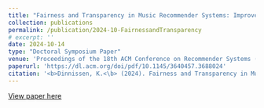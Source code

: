 ```yaml
---
title: "Fairness and Transparency in Music Recommender Systems: Improvements for Artists"
collection: publications
permalink: /publication/2024-10-FairnessandTransparency
# excerpt: ''
date: 2024-10-14
type: "Doctoral Symposium Paper"
venue: 'Proceedings of the 18th ACM Conference on Recommender Systems (RecSys `24)'
paperurl: 'https://dl.acm.org/doi/pdf/10.1145/3640457.3688024'
citation: '<b>Dinnissen, K.<\b> (2024). Fairness and Transparency in Music Recommender Systems: Improvements for Artists. In <i>Proceedings of the 18th ACM Conference on Recommender Systems (RecSys `24), October 14-18, 2024, Bari, Italy.</i> 1368-1375.'
---
```

<!-- 
Music streaming services have become one of the main sources of music consumption in the last decade, with recommender systems playing a crucial role. Since these systems partially determine which songs listeners hear, they significantly influence the artists behind the music. However, when assessing the performance and fairness of music recommender systems, the perspectives of artists and others working in the music industry are often overlooked. Additionally, artists express a desire for greater transparency regarding why certain songs are recommended while others are not. This research project adopts a multi-stakeholder approach to close the gap between music recommender systems and the artists whose music they recommend. First, we gather insights from artists and music industry professionals through interviews and questionnaires. Building on those insights, we then aim to improve matching between end users and music from lesser-known artists by generating rich item and user representations. Results will be evaluated both quantitatively and qualitatively. Lastly, we plan to effectively communicate music recommender system fairness by increasing transparency for both end users and artists. -->

[View paper here](https://dl.acm.org/doi/pdf/10.1145/3640457.3688024)
<!-- 
<b>Dinnissen, K.<\b> (2024). Fairness and Transparency in Music Recommender Systems: Improvements for Artists. In <i>Proceedings of the 18th ACM Conference on Recommender Systems (RecSys `24), October 14-18, 2024, Bari, Italy.</i> 1368-1375. https://dl.acm.org/doi/pdf/10.1145/3640457.3688024 -->
